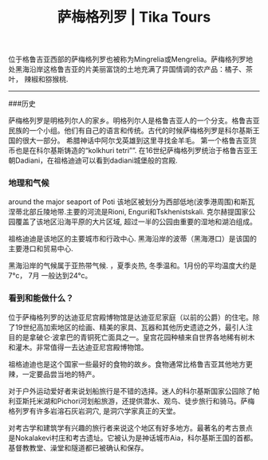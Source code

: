 ﻿---
language: zh
url: regions/samegrelo
heading: 萨梅格列罗
title: 萨梅格列罗 | Tika Tours
country_id: 1
imggrp_id: 17
gallery_id: 17
template: regions
name: 萨梅格列罗
---
<div class="row content-row"><!-- 1211 (1)-->

</div>

<div class="row content-row"><!-- 1212 (2)-->
<div class="col-xs-12"><!-- 1609 -->

位于格鲁吉亚西部的萨梅格列罗也被称为Mingrelia或Mengrelia。萨梅格列罗地处黑海沿岸这格鲁吉亚的片美丽富饶的土地充满了异国情调的农产品：橘子、茶叶， 辣椒和猕猴桃.

</div>

</div>

<div class="row content-row"><!-- 1213 (3)-->
<div class="col-xs-12"><!-- 1610 -->

* * *

</div>

</div>

<div class="row content-row"><!-- 1214 (4)-->
<div class="col-xs-12 col-sm-6 col-md-6"><!-- 1611 -->

###历史


萨梅格列罗是明格列尔人的家乡。明格列尔人是格鲁吉亚人的一个分支。格鲁吉亚民族的一个小组。他们有自己的语言和传统。古代的时候萨梅格列罗是科尔基斯王国的很大一部分。
希腊神话中阿尔戈英雄到这里寻找金羊毛。
第一个格鲁吉亚货币也是在科尔基斯铸造的“kolkhuri tetri””. 在16世纪萨梅格列罗统治于格鲁吉亚王朝Dadiani，在祖格迪迪可以看到dadiani城堡般的宫殿.


### 地理和气候

around the major seaport
of Poti 
该地区被划分为西部低地(波季港周围)和斯瓦涅蒂北部丘陵地带.主要的河流是Rioni, Enguri和Tskhenistskali. 克尔赫提国家公园覆盖了该地区沿海平原的大片区域, 超过一半的公园由重要的湿地和湖泊组成。

祖格迪迪是该地区的主要城市和行政中心. 黑海沿岸的波蒂（黑海港口）是该国的主要港口和贸易中心. 

黑海沿岸的气候属于亚热带气候. ，夏季炎热, 冬季温和。1月份的平均温度大约是7°c， 7月
一般达到24°c。

</div>

<div class="col-xs-12 col-sm-6 col-md-6"><!-- 1612 -->

### 看到和能做什么？

位于萨梅格列罗的达迪亚尼宫殿博物馆是达迪亚尼家庭（以前的公爵）的住宅。除了19世纪高加索地区的绘画、精美的家具、瓦器和其他历史遗迹之外，最引人注目的是拿破仑·波拿巴的青铜死亡面具之一。皇宫花园种植来自世界各地稀有树木和灌木。非常值得一去达迪亚尼宫殿博物馆。

祖格迪迪也是这个国家一些最好的食物的故乡。食物通常比格鲁吉亚其他地方更辣，一定要品尝当地的特产。

对于户外运动爱好者来说划船旅行是不错的选择。迷人的科尔基斯国家公园除了帕利亚斯托米湖和Pichori河划船旅游，还提供潜水、观鸟、徒步旅行和骑马。萨梅格列罗有许多岩溶石灰岩洞穴, 是洞穴学家真正的天堂。

对考古学和建筑学有兴趣的旅行者来说这个地区有好多地方。最著名的考古景点 是Nokalakevi村庄和考古遗址。它被认为是神话城市Aia，科尔基斯王国的首都。基督教教堂、澡堂和隧道都已被确认和保存。



</div>

</div>

